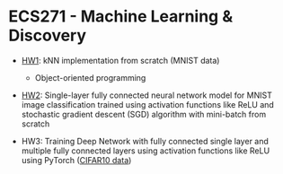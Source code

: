 # ECS271 - Machine Learning & Discovery

- [HW1](https://github.com/kayannr/ML-ECS271/blob/main/HW1): kNN implementation from scratch (MNIST data)
  -   Object-oriented programming 

- [HW2](https://github.com/kayannr/ML-ECS271/blob/main/HW2): Single-layer fully connected neural network model for MNIST image classification trained using activation functions like ReLU and stochastic gradient descent (SGD) algorithm with mini-batch from scratch 

- HW3: Training Deep Network with fully connected single layer and multiple fully connected layers using activation functions like ReLU using PyTorch ([CIFAR10 data](https://www.cs.toronto.edu/~kriz/cifar.html))
